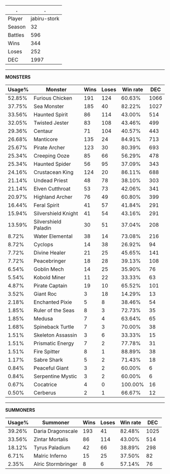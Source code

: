 .|.
|-|-
Player|jabiru-stork
Season|32
Battles|596
Wins|344
Loses|252
DEC|1997

---
**MONSTERS**

Usage%|Monster|Wins|Loses|Win rate|DEC|
-|-|-|-|-|-|
52.85%|Furious Chicken|191|124|60.63%|1066|
37.75%|Sea Monster|185|40|82.22%|1027|
33.56%|Haunted Spirit|86|114|43.00%|514|
32.05%|Twisted Jester|83|108|43.46%|499|
29.36%|Centaur|71|104|40.57%|443|
26.68%|Manticore|135|24|84.91%|713|
25.67%|Pirate Archer|123|30|80.39%|693|
25.34%|Creeping Ooze|85|66|56.29%|478|
25.34%|Haunted Spider|56|95|37.09%|343|
24.16%|Crustacean King|124|20|86.11%|688|
21.14%|Undead Priest|48|78|38.10%|303|
21.14%|Elven Cutthroat|53|73|42.06%|341|
20.97%|Highland Archer|76|49|60.80%|399|
16.44%|Feral Spirit|41|57|41.84%|291|
15.94%|Silvershield Knight|41|54|43.16%|291|
13.59%|Silvershield Paladin|30|51|37.04%|208|
8.72%|Water Elemental|38|14|73.08%|216|
8.72%|Cyclops|14|38|26.92%|94|
7.72%|Divine Healer|21|25|45.65%|141|
7.72%|Peacebringer|18|28|39.13%|108|
6.54%|Goblin Mech|14|25|35.90%|76|
5.54%|Kobold Miner|11|22|33.33%|63|
4.87%|Pirate Captain|19|10|65.52%|101|
3.52%|Giant Roc|3|18|14.29%|13|
2.18%|Enchanted Pixie|5|8|38.46%|54|
1.85%|Ruler of the Seas|8|3|72.73%|35|
1.85%|Medusa|7|4|63.64%|65|
1.68%|Spineback Turtle|7|3|70.00%|38|
1.51%|Skeleton Assassin|3|6|33.33%|15|
1.51%|Prismatic Energy|7|2|77.78%|31|
1.51%|Fire Spitter|8|1|88.89%|38|
1.17%|Sabre Shark|5|2|71.43%|18|
0.84%|Peaceful Giant|3|2|60.00%|6|
0.84%|Serpentine Mystic|3|2|60.00%|6|
0.67%|Cocatrice|4|0|100.00%|16|
0.50%|Cerberus|2|1|66.67%|12|

---
**SUMMONERS**

Usage%|Summoner|Wins|Loses|Win rate|DEC|
-|-|-|-|-|-|
39.26%|Daria Dragonscale|193|41|82.48%|1025|
33.56%|Zintar Mortalis|86|114|43.00%|514|
18.12%|Tyrus Paladium|42|66|38.89%|298|
6.71%|Malric Inferno|15|25|37.50%|82|
2.35%|Alric Stormbringer|8|6|57.14%|76|
